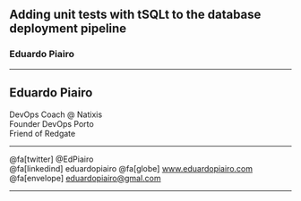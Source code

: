 ## Adding unit tests with tSQLt to the database deployment pipeline

### Eduardo Piairo

---

## Eduardo Piairo
<span class="smallText">
    DevOps Coach @ Natixis <br/> 
    Founder DevOps Porto <br/>
    Friend of Redgate
</span>

<hr>

@fa[twitter] @EdPiairo <br/>
@fa[linkedind] eduardopiairo
@fa[globe] www.eduardopiairo.com </br>
@fa[envelope] eduardopiairo@gmal.com <br/>

---
